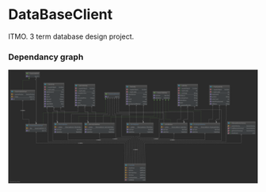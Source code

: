 # DataBaseClient
ITMO. 3 term database design project. 
### Dependancy graph
![dependancy graph](https://github.com/a-koshmarov/DataBaseClient/blob/hibernate/img/Top-Level%20Package.png)
